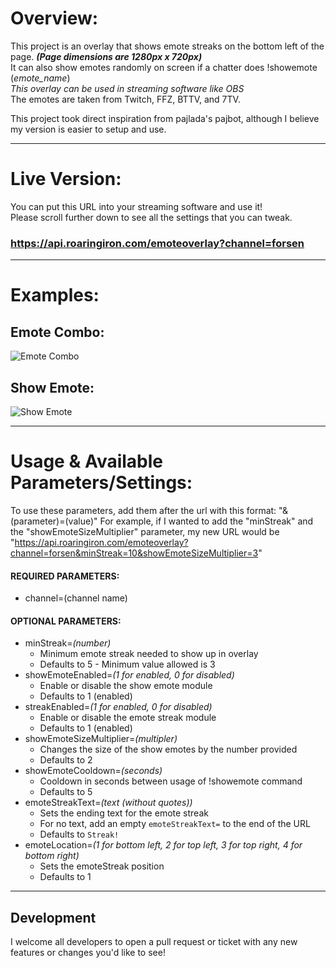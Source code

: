 # Overview:

This project is an overlay that shows emote streaks on the bottom left of the page. **_(Page dimensions are 1280px x 720px)_**  
It can also show emotes randomly on screen if a chatter does !showemote (*emote_name*)  
*This overlay can be used in streaming software like OBS*   
The emotes are taken from Twitch, FFZ, BTTV, and 7TV.

This project took direct inspiration from pajlada's pajbot, although I believe my version is easier to setup and use.

---

# Live Version:
You can put this URL into your streaming software and use it! \
Please scroll further down to see all the settings that you can tweak.

### https://api.roaringiron.com/emoteoverlay?channel=forsen

---

# Examples:

## Emote Combo:

![Emote Combo](https://i.imgur.com/gOETm6Z.gif)

## Show Emote:

![Show Emote](https://i.imgur.com/987NJzD.gif)

---

# Usage & Available Parameters/Settings:

To use these parameters, add them after the url with this format: "&(parameter)=(value)"
For example, if I wanted to add the "minStreak" and the "showEmoteSizeMultiplier" parameter, my new URL would be "https://api.roaringiron.com/emoteoverlay?channel=forsen&minStreak=10&showEmoteSizeMultiplier=3"

#### REQUIRED PARAMETERS:
-   channel=(channel name)

#### OPTIONAL PARAMETERS:
-   minStreak=*(number)*
    - Minimum emote streak needed to show up in overlay
    - Defaults to 5 - Minimum value allowed is 3
-   showEmoteEnabled=*(1 for enabled, 0 for disabled)*
    - Enable or disable the show emote module
    - Defaults to 1 (enabled)
-   streakEnabled=*(1 for enabled, 0 for disabled)*
    - Enable or disable the emote streak module
    - Defaults to 1 (enabled)
-   showEmoteSizeMultiplier=*(multipler)*
    - Changes the size of the show emotes by the number provided
    - Defaults to 2
-   showEmoteCooldown=*(seconds)*
    - Cooldown in seconds between usage of !showemote command
    - Defaults to 5
-   emoteStreakText=*(text (without quotes))*
    - Sets the ending text for the emote streak
    - For no text, add an empty `emoteStreakText=` to the end of the URL
    - Defaults to `Streak!`
-   emoteLocation=*(1 for bottom left, 2 for top left, 3 for top right, 4 for bottom right)*
    - Sets the emoteStreak position
    - Defaults to 1
---

## Development

I welcome all developers to open a pull request or ticket with any new features or changes you'd like to see!
